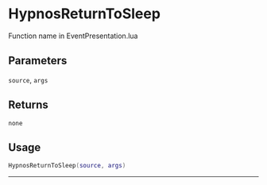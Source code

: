 # HypnosReturnToSleep
Function name in EventPresentation.lua
## Parameters
`source`, `args`
## Returns
`none`
## Usage
```lua
HypnosReturnToSleep(source, args)
```
---

